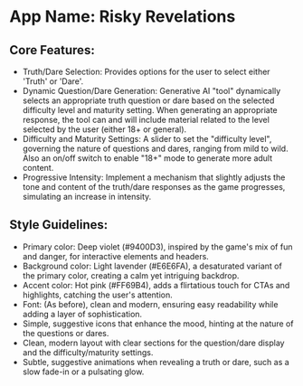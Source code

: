 # **App Name**: Risky Revelations

## Core Features:

- Truth/Dare Selection: Provides options for the user to select either 'Truth' or 'Dare'.
- Dynamic Question/Dare Generation: Generative AI "tool" dynamically selects an appropriate truth question or dare based on the selected difficulty level and maturity setting. When generating an appropriate response, the tool can and will include material related to the level selected by the user (either 18+ or general).
- Difficulty and Maturity Settings: A slider to set the "difficulty level", governing the nature of questions and dares, ranging from mild to wild. Also an on/off switch to enable "18+" mode to generate more adult content.
- Progressive Intensity: Implement a mechanism that slightly adjusts the tone and content of the truth/dare responses as the game progresses, simulating an increase in intensity.

## Style Guidelines:

- Primary color: Deep violet (#9400D3), inspired by the game's mix of fun and danger, for interactive elements and headers.
- Background color: Light lavender (#E6E6FA), a desaturated variant of the primary color, creating a calm yet intriguing backdrop.
- Accent color: Hot pink (#FF69B4), adds a flirtatious touch for CTAs and highlights, catching the user's attention.
- Font: (As before), clean and modern, ensuring easy readability while adding a layer of sophistication.
- Simple, suggestive icons that enhance the mood, hinting at the nature of the questions or dares.
- Clean, modern layout with clear sections for the question/dare display and the difficulty/maturity settings.
- Subtle, suggestive animations when revealing a truth or dare, such as a slow fade-in or a pulsating glow.